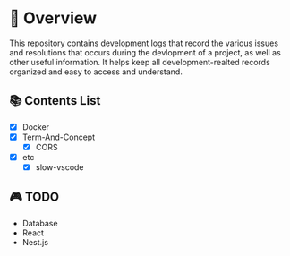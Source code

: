 # 🚀 Overview

This repository contains development logs that record the various issues and
resolutions that occurs during the devlopment of a project, as well as other
useful information. It helps keep all development-realted records organized and
easy to access and understand.

## 📚 Contents List

- [x] Docker
- [x] Term-And-Concept
  - [x] CORS
- [x] etc
  - [x] slow-vscode

## 🎮 TODO

- Database
- React
- Nest.js
